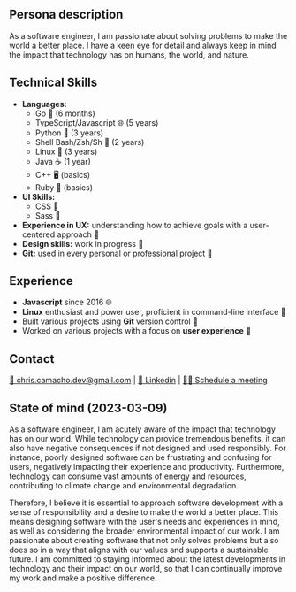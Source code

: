 ## Persona description
As a software engineer, I am passionate about solving problems to make the world a better place. I have a keen eye for detail and always keep in mind the impact that technology has on humans, the world, and nature.

## Technical Skills
- **Languages:**
	- Go 🐹 (6 months)
	- TypeScript/Javascript 🌐 (5 years)
	- Python 🐍 (3 years)
	- Shell Bash/Zsh/Sh 🐚 (2 years)
	- Linux 🐧 (3 years)
	- Java ☕️ (1 year)
	- C++ 🖥️ (basics)
	- Ruby 💎 (basics)
- **UI Skills:**
	- CSS 🎨
	- Sass 💄
- **Experience in UX:** understanding how to achieve goals with a user-centered approach 🤝
- **Design skills:** work in progress 🚧
- **Git:** used in every personal or professional project 🌱

## Experience
- **Javascript** since 2016 🌐
- **Linux** enthusiast and power user, proficient in command-line interface 🐧
- Built various projects using **Git** version control 🌱
- Worked on various projects with a focus on **user experience** 🤝

## Contact
[📧 chris.camacho.dev@gmail.com](emailto:chris.camacho.dev@gmail.com) | [🔗 Linkedin](https://www.linkedin.com/in/chriscadev/) |  [👥💬 Schedule a meeting](https://calendly.com/chris_cadev/interview)

## State of mind (2023-03-09)
As a software engineer, I am acutely aware of the impact that technology has on our world. While technology can provide tremendous benefits, it can also have negative consequences if not designed and used responsibly. For instance, poorly designed software can be frustrating and confusing for users, negatively impacting their experience and productivity. Furthermore, technology can consume vast amounts of energy and resources, contributing to climate change and environmental degradation.

Therefore, I believe it is essential to approach software development with a sense of responsibility and a desire to make the world a better place. This means designing software with the user's needs and experiences in mind, as well as considering the broader environmental impact of our work. I am passionate about creating software that not only solves problems but also does so in a way that aligns with our values and supports a sustainable future. I am committed to staying informed about the latest developments in technology and their impact on our world, so that I can continually improve my work and make a positive difference.
